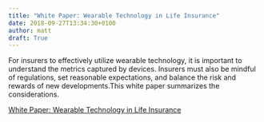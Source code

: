 ```yaml
---
title: "White Paper: Wearable Technology in Life Insurance"
date: 2018-09-27T13:34:30+0100
author: matt
draft: True
---
```

For insurers to effectively utilize wearable technology, it is important to understand the metrics captured by devices. Insurers must also be mindful of regulations, set reasonable expectations, and balance the risk and rewards of new developments.This white paper summarizes the considerations.

[ White Paper: Wearable Technology in Life Insurance ]( https://www.rgare.com/docs/default-source/newsletters-articles/wearable-technology-in-life-insurance.pdf?sfvrsn=2b9e9288_0 )
